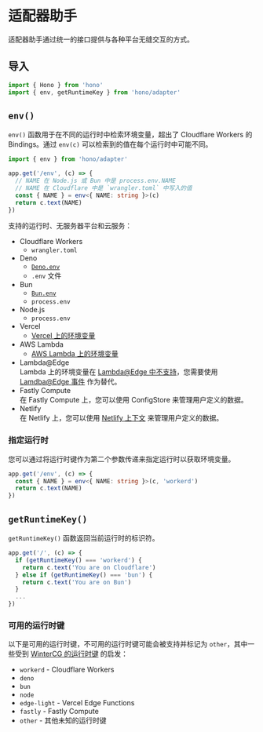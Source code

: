 # 适配器助手

适配器助手通过统一的接口提供与各种平台无缝交互的方式。

## 导入

```ts
import { Hono } from 'hono'
import { env, getRuntimeKey } from 'hono/adapter'
```

## `env()`

`env()` 函数用于在不同的运行时中检索环境变量，超出了 Cloudflare Workers 的 Bindings。通过 `env(c)` 可以检索到的值在每个运行时中可能不同。

```ts
import { env } from 'hono/adapter'

app.get('/env', (c) => {
  // NAME 在 Node.js 或 Bun 中是 process.env.NAME
  // NAME 在 Cloudflare 中是 `wrangler.toml` 中写入的值
  const { NAME } = env<{ NAME: string }>(c)
  return c.text(NAME)
})
```

支持的运行时、无服务器平台和云服务：

- Cloudflare Workers
  - `wrangler.toml`
- Deno
  - [`Deno.env`](https://docs.deno.com/runtime/manual/basics/env_variables)
  - `.env` 文件
- Bun
  - [`Bun.env`](https://bun.sh/guides/runtime/set-env)
  - `process.env`
- Node.js
  - `process.env`
- Vercel
  - [Vercel 上的环境变量](https://vercel.com/docs/projects/environment-variables)
- AWS Lambda
  - [AWS Lambda 上的环境变量](https://docs.aws.amazon.com/lambda/latest/dg/samples-blank.html#samples-blank-architecture)
- Lambda@Edge\
  Lambda 上的环境变量在 [Lambda@Edge 中不支持](https://docs.aws.amazon.com/AmazonCloudFront/latest/DeveloperGuide/add-origin-custom-headers.html)，您需要使用 [Lamdba@Edge 事件](https://docs.aws.amazon.com/AmazonCloudFront/latest/DeveloperGuide/lambda-event-structure.html) 作为替代。
- Fastly Compute\
  在 Fastly Compute 上，您可以使用 ConfigStore 来管理用户定义的数据。
- Netlify\
  在 Netlify 上，您可以使用 [Netlify 上下文](https://docs.netlify.com/site-deploys/overview/#deploy-contexts) 来管理用户定义的数据。

### 指定运行时

您可以通过将运行时键作为第二个参数传递来指定运行时以获取环境变量。

```ts
app.get('/env', (c) => {
  const { NAME } = env<{ NAME: string }>(c, 'workerd')
  return c.text(NAME)
})
```

## `getRuntimeKey()`

`getRuntimeKey()` 函数返回当前运行时的标识符。

```ts
app.get('/', (c) => {
  if (getRuntimeKey() === 'workerd') {
    return c.text('You are on Cloudflare')
  } else if (getRuntimeKey() === 'bun') {
    return c.text('You are on Bun')
  }
  ...
})
```

### 可用的运行时键

以下是可用的运行时键，不可用的运行时键可能会被支持并标记为 `other`，其中一些受到 [WinterCG 的运行时键](https://runtime-keys.proposal.wintercg.org/) 的启发：

- `workerd` - Cloudflare Workers
- `deno`
- `bun`
- `node`
- `edge-light` - Vercel Edge Functions
- `fastly` - Fastly Compute
- `other` - 其他未知的运行时键